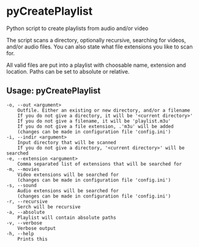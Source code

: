 # pyCreatePlaylist
Python script to create playlists from audio and/or video

The script scans a directory, optionally recursive, searching for videos, and/or audio files. You can also state what file extensions you like to scan for.

All valid files are put into a playlist with choosable name, extension and location. Paths can be set to absolute or relative.

Usage:
pyCreatePlaylist <options>
----------------------------------------
    -o, --out <argument>
        Outfile. Either an existing or new directory, and/or a filename
        If you do not give a directory, it will be '<current directory>'
        If you do not give a filename, it will be 'playlist.m3u'
        If you do not give a file extension, .'m3u' will be added
        (changes can be made in configuration file 'config.ini')
    -i, --indir <argument>
        Input directory that will be scanned
        If you do not give a directory, '<current directory>' will be searched
    -e, --extension <argument>
        Comma separated list of extensions that will be searched for
    -m, --movies
        Video extensions will be searched for
        (changes can be made in configuration file 'config.ini')
    -s, --sound
        Audio extensions will be searched for
        (changes can be made in configuration file 'config.ini')
    -r, --recursive
        Serch will be recursive
    -a, --absolute
        Playlist will contain absolute paths
    -v, --verbose
        Verbose output
    -h, --help
        Prints this
